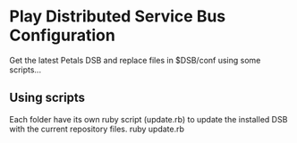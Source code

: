 # Play Distributed Service Bus Configuration

Get the latest Petals DSB and replace files in $DSB/conf using some scripts...

## Using scripts

Each folder have its own ruby script (update.rb) to update the installed DSB with the current repository files.
  ruby update.rb


